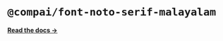 # `@compai/font-noto-serif-malayalam`

[**Read the docs &rarr;**](https://components.ai/docs/typefaces/noto-serif-malayalam)
